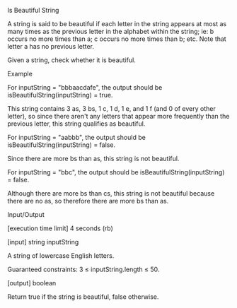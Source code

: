 Is Beautiful String

A string is said to be beautiful if each letter in the string appears at most as many times as the previous letter in the alphabet within the string; ie: b occurs no more times than a; c occurs no more times than b; etc. Note that letter a has no previous letter.

Given a string, check whether it is beautiful.

Example

For inputString = "bbbaacdafe", the output should be isBeautifulString(inputString) = true.

This string contains 3 as, 3 bs, 1 c, 1 d, 1 e, and 1 f (and 0 of every other letter), so since there aren't any letters that appear more frequently than the previous letter, this string qualifies as beautiful.

For inputString = "aabbb", the output should be isBeautifulString(inputString) = false.

Since there are more bs than as, this string is not beautiful.

For inputString = "bbc", the output should be isBeautifulString(inputString) = false.

Although there are more bs than cs, this string is not beautiful because there are no as, so therefore there are more bs than as.

Input/Output

[execution time limit] 4 seconds (rb)

[input] string inputString

A string of lowercase English letters.

Guaranteed constraints:
3 ≤ inputString.length ≤ 50.

[output] boolean

Return true if the string is beautiful, false otherwise.